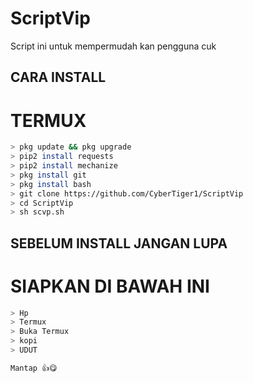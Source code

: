 # ScriptVip
Script ini untuk mempermudah kan pengguna cuk







## CARA INSTALL
# TERMUX
```bash
> pkg update && pkg upgrade
> pip2 install requests
> pip2 install mechanize
> pkg install git 
> pkg install bash
> git clone https://github.com/CyberTiger1/ScriptVip
> cd ScriptVip
> sh scvp.sh
```



## SEBELUM INSTALL JANGAN LUPA 
# SIAPKAN DI BAWAH INI
```bash
> Hp
> Termux
> Buka Termux
> kopi
> UDUT

Mantap 👍😋
```
